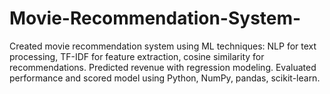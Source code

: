 # Movie-Recommendation-System-
Created movie recommendation system using ML techniques: NLP for text processing, TF-IDF for feature extraction, cosine similarity for recommendations. Predicted revenue with regression modeling. Evaluated performance and scored model using Python, NumPy, pandas, scikit-learn.
